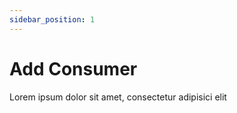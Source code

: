 ```yaml
---
sidebar_position: 1
---
```


# Add Consumer

Lorem ipsum dolor sit amet, consectetur adipisici elit
